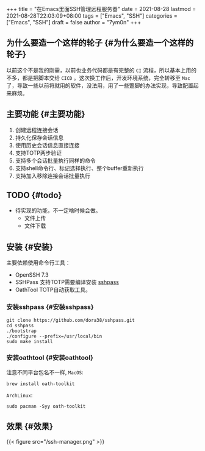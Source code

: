 +++
title = "在Emacs里面SSH管理远程服务器"
date = 2021-08-28
lastmod = 2021-08-28T22:03:09+08:00
tags = ["Emacs", "SSH"]
categories = ["Emacs", "SSH"]
draft = false
author = "7ym0n"
+++

## 为什么要造一个这样的轮子 {#为什么要造一个这样的轮子}

以前这个不是我的刚需，以前也业务代码都是有完整的 `CI` 流程，所以基本上用的不多，都是把脚本交给 `CICD` 。这次换工作后，开发环境系统，完全转移至 `Mac` 了，导致一些以前将就用的软件，没法用，用了一些蹩脚的办法实现，导致配置起来麻烦。


## 主要功能 {#主要功能}

1.  创建远程连接会话
2.  持久化保存会话信息
3.  使用历史会话信息直接连接
4.  支持TOTP两步验证
5.  支持多个会话批量执行同样的命令
6.  支持shell命令行、标记选择执行、整个buffer重新执行
7.  支持加入移除连接会话批量执行


## TODO {#todo}

-   待实现的功能，不一定啥时候会做。
    -   文件上传
    -   文件下载


## 安装 {#安装}

主要依赖使用命令行工具：

-   OpenSSH 7.3
-   SSHPass 支持TOTP需要编译安装 [sshpass](https://github.com/7ym0n/dotfairy/blob/master/lisp/init-ssh.el)
-   OathTool TOTP自动获取工具。


### 安装sshpass {#安装sshpass}

```nil
git clone https://github.com/dora38/sshpass.git
cd sshpass
./bootstrap
./configure --prefix=/usr/local/bin
sudo make install
```


### 安装oathtool {#安装oathtool}

注意不同平台包名不一样, `MacOS`:

```nil
brew install oath-toolkit
```

`ArchLinux`:

```nil
sudo pacman -Syy oath-toolkit
```


## 效果 {#效果}

{{< figure src="/ssh-manager.png" >}}

